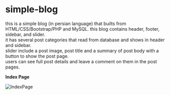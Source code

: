 # simple-blog

this is a simple blog (in persian language) that builts from HTML/CSS/Bootstrap/PHP and MySQL. this blog contains header, footer, sidebar, and slider.<br>
it has several post categories that read from database and shows in header and sidebar.<br>
slider include a post image, post title and a summary of post body with a button to show the post page.<br>
users can see full post details and leave a comment on them in the post pages.<br>


<strong> Index Page </strong>

![IndexPage](https://user-images.githubusercontent.com/73969513/114278753-78341700-9a46-11eb-91bf-dbcee8f57c5c.png)
